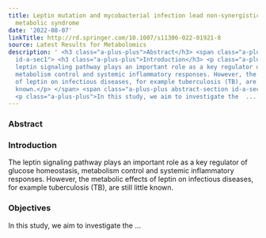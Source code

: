 ```yaml
---
title: Leptin mutation and mycobacterial infection lead non-synergistically to a similar
  metabolic syndrome
date: '2022-08-07'
linkTitle: http://rd.springer.com/10.1007/s11306-022-01921-8
source: Latest Results for Metabolomics
description: ' <h3 class="a-plus-plus">Abstract</h3> <span class="a-plus-plus abstract-section
  id-a-sec1"> <h3 class="a-plus-plus">Introduction</h3> <p class="a-plus-plus">The
  leptin signaling pathway plays an important role as a key regulator of glucose homeostasis,
  metabolism control and systemic inflammatory responses. However, the metabolic effects
  of leptin on infectious diseases, for example tuberculosis (TB), are still little
  known.</p> </span> <span class="a-plus-plus abstract-section id-a-sec2"> <h3 class="a-plus-plus">Objectives</h3>
  <p class="a-plus-plus">In this study, we aim to investigate the  ...'
---
```

 <h3 class="a-plus-plus">Abstract</h3> <span class="a-plus-plus abstract-section id-a-sec1"> <h3 class="a-plus-plus">Introduction</h3> <p class="a-plus-plus">The leptin signaling pathway plays an important role as a key regulator of glucose homeostasis, metabolism control and systemic inflammatory responses. However, the metabolic effects of leptin on infectious diseases, for example tuberculosis (TB), are still little known.</p> </span> <span class="a-plus-plus abstract-section id-a-sec2"> <h3 class="a-plus-plus">Objectives</h3> <p class="a-plus-plus">In this study, we aim to investigate the  ...